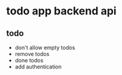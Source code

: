 # todo app backend api

## todo
- don't allow empty todos
- remove todos
- done todos
- add authentication
